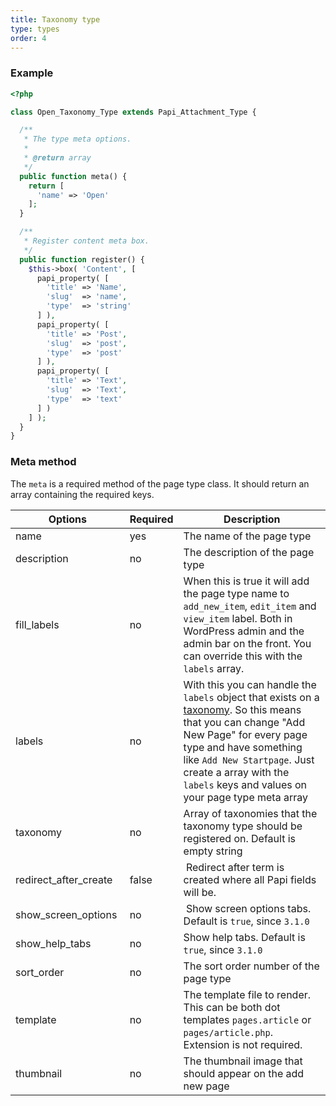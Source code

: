 ```yaml
---
title: Taxonomy type
type: types
order: 4
---
```


### Example

```php
<?php

class Open_Taxonomy_Type extends Papi_Attachment_Type {

  /**
   * The type meta options.
   *
   * @return array
   */
  public function meta() {
    return [
      'name' => 'Open'
    ];
  }

  /**
   * Register content meta box.
   */
  public function register() {
    $this->box( 'Content', [
      papi_property( [
        'title' => 'Name',
        'slug'  => 'name',
        'type'  => 'string'
      ] ),
      papi_property( [
        'title' => 'Post',
        'slug'  => 'post',
        'type'  => 'post'
      ] ),
      papi_property( [
        'title' => 'Text',
        'slug'  => 'Text',
        'type'  => 'text'
      ] )
    ] );
  }
}
```

### Meta method

The `meta` is a required method of the page type class. It should return an array containing the required keys.

Options               | Required | Description
----------------------|----------|------------
name                  | yes      | The name of the page type
description           | no       | The description of the page type
fill_labels           | no       | When this is true it will add the page type name to `add_new_item`, `edit_item` and `view_item` label. Both in WordPress admin and the admin bar on the front. You can override this with the `labels` array.
labels                | no       | With this you can handle the `labels` object that exists on a [taxonomy](https://codex.wordpress.org/Function_Reference/get_taxonomy). So this means that you can change "Add New Page" for every page type and have something like `Add New Startpage`. Just create a array with the `labels` keys and values on your page type meta array
taxonomy              | no       | Array of taxonomies that the taxonomy type should be registered on. Default is empty string
redirect_after_create | false    | Redirect after term is created where all Papi fields will be.
show_screen_options   | no       | Show screen options tabs. Default is `true`, since `3.1.0`
show_help_tabs        | no       | Show help tabs. Default is `true`, since `3.1.0`
sort_order            | no       | The sort order number of the page type
template              | no       | The template file to render. This can be both dot templates `pages.article` or `pages/article.php`. Extension is not required.
thumbnail             | no       | The thumbnail image that should appear on the add new page
